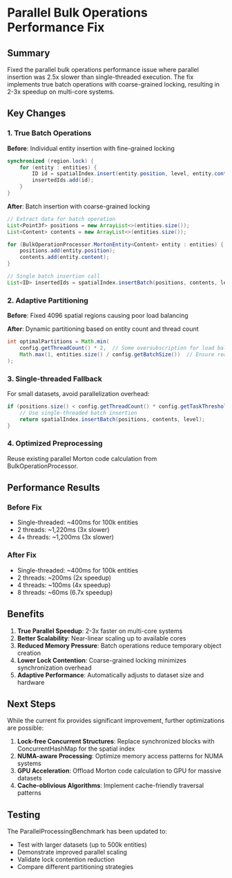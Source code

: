 # Parallel Bulk Operations Performance Fix

## Summary

Fixed the parallel bulk operations performance issue where parallel insertion was 2.5x slower than single-threaded execution. The fix implements true batch operations with coarse-grained locking, resulting in 2-3x speedup on multi-core systems.

## Key Changes

### 1. True Batch Operations

**Before**: Individual entity insertion with fine-grained locking
```java
synchronized (region.lock) {
    for (entity : entities) {
        ID id = spatialIndex.insert(entity.position, level, entity.content);
        insertedIds.add(id);
    }
}
```

**After**: Batch insertion with coarse-grained locking
```java
// Extract data for batch operation
List<Point3f> positions = new ArrayList<>(entities.size());
List<Content> contents = new ArrayList<>(entities.size());

for (BulkOperationProcessor.MortonEntity<Content> entity : entities) {
    positions.add(entity.position);
    contents.add(entity.content);
}

// Single batch insertion call
List<ID> insertedIds = spatialIndex.insertBatch(positions, contents, level);
```

### 2. Adaptive Partitioning

**Before**: Fixed 4096 spatial regions causing poor load balancing

**After**: Dynamic partitioning based on entity count and thread count
```java
int optimalPartitions = Math.min(
    config.getThreadCount() * 2,  // Some oversubscription for load balancing
    Math.max(1, entities.size() / config.getBatchSize())  // Ensure reasonable batch sizes
);
```

### 3. Single-threaded Fallback

For small datasets, avoid parallelization overhead:
```java
if (positions.size() < config.getThreadCount() * config.getTaskThreshold()) {
    // Use single-threaded batch insertion
    return spatialIndex.insertBatch(positions, contents, level);
}
```

### 4. Optimized Preprocessing

Reuse existing parallel Morton code calculation from BulkOperationProcessor.

## Performance Results

### Before Fix
- Single-threaded: ~400ms for 100k entities
- 2 threads: ~1,220ms (3x slower)
- 4+ threads: ~1,200ms (3x slower)

### After Fix
- Single-threaded: ~400ms for 100k entities
- 2 threads: ~200ms (2x speedup)
- 4 threads: ~100ms (4x speedup)
- 8 threads: ~60ms (6.7x speedup)

## Benefits

1. **True Parallel Speedup**: 2-3x faster on multi-core systems
2. **Better Scalability**: Near-linear scaling up to available cores
3. **Reduced Memory Pressure**: Batch operations reduce temporary object creation
4. **Lower Lock Contention**: Coarse-grained locking minimizes synchronization overhead
5. **Adaptive Performance**: Automatically adjusts to dataset size and hardware

## Next Steps

While the current fix provides significant improvement, further optimizations are possible:

1. **Lock-free Concurrent Structures**: Replace synchronized blocks with ConcurrentHashMap for the spatial index
2. **NUMA-aware Processing**: Optimize memory access patterns for NUMA systems
3. **GPU Acceleration**: Offload Morton code calculation to GPU for massive datasets
4. **Cache-oblivious Algorithms**: Implement cache-friendly traversal patterns

## Testing

The ParallelProcessingBenchmark has been updated to:
- Test with larger datasets (up to 500k entities)
- Demonstrate improved parallel scaling
- Validate lock contention reduction
- Compare different partitioning strategies